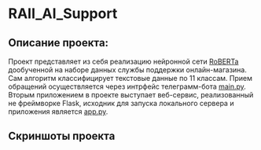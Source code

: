 # RAII_AI_Support

## Описание проекта:  
Проект представляет из себя реализацию нейронной сети [RoBERTa](https://huggingface.co/docs/transformers/model_doc/roberta) дообученной на наборе данных службы поддержки онлайн-магазина. Сам алгоритм классифицирует текстовые данные по 11 классам. Прием обращений осуществляется через интрфейс телеграмм-бота [main.py](https://github.com/v4ndi/RAII_AI_SupportV_2/blob/main/src/main.py). Вторым приложением в проекте выступает веб-сервис, реализованный не фреймворке Flask, исходник для запуска локального сервера и приложения является [app.py](https://github.com/v4ndi/RAII_AI_SupportV_2/blob/main/src/app.py).

## Скриншоты проекта
